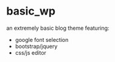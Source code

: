# basic_wp

an extremely basic blog theme featuring:
- google font selection
- bootstrap/jquery
- css/js editor
